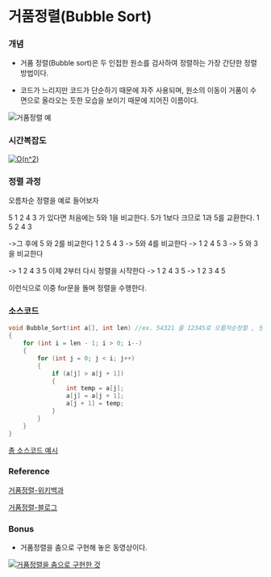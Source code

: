 # 거품정렬(Bubble Sort)

### 개념

- 거품 정렬(Bubble sort)은 두 인접한 원소를 검사하여 정렬하는 가장 간단한 정렬 방법이다.

- 코드가 느리지만 코드가 단순하기 때문에 자주 사용되며, 원소의 이동이 거품이 수면으로 올라오는 듯한 모습을 보이기 때문에 지어진 이름이다.

![거품정렬 예](https://upload.wikimedia.org/wikipedia/commons/3/37/Bubble_sort_animation.gif)

### 시간복잡도

<a href="https://www.codecogs.com/eqnedit.php?latex=O(n^2)" target="_blank"><img src="https://latex.codecogs.com/gif.latex?O(n^2)" title="O(n^2)" /></a>


### 정렬 과정

오름차순 정렬을 예로 들어보자

5 1 2 4 3 가 있다면 처음에는 5와 1을 비교한다. 5가 1보다 크므로 1과 5를 교환한다. 1 5 2 4 3

->그 후에 5 와 2를 비교한다 1 2 5 4 3 -> 5와 4를 비교한다 -> 1 2 4 5 3 -> 5 와 3을 비교한다

-> 1 2 4 3 5 이제 2부터 다시 정렬을 시작한다 -> 1 2 4 3 5 -> 1 2 3 4 5 

이런식으로 이중 for문을 돌며 정렬을 수행한다. 

### 소스코드

```c
void Bubble_Sort(int a[], int len) //ex. 54321 을 12345로 오름차순정렬 , 맨 뒤부터 큰수대로 정렬된다
{
	for (int i = len - 1; i > 0; i--)
	{
		for (int j = 0; j < i; j++)
		{
			if (a[j] > a[j + 1])
			{
				int temp = a[j];
				a[j] = a[j + 1];
				a[j + 1] = temp;
			}
		}
	}
}
```

[총 소스코드 예시](https://github.com/Kyun2da/BackJoonAlgorithm/blob/master/%EB%B0%B1%EC%A4%80%EC%95%8C%EA%B3%A0%EB%A6%AC%EC%A6%98/%EB%B2%84%EB%B8%94%20%EC%A0%95%EB%A0%AC/%EB%B2%84%EB%B8%94%20%EC%A0%95%EB%A0%AC/%EC%86%8C%EC%8A%A4.cpp)

### Reference

[거품정렬-위키백과](https://ko.wikipedia.org/wiki/거품_정렬)

[거품정렬-블로그](https://bowbowbow.tistory.com/10)

### Bonus

- 거품정렬을 춤으로 구현해 놓은 동영상이다.

[![거품정렬을 춤으로 구현한 것](http://img.youtube.com/vi/lyZQPjUT5B4/0.jpg)](https://youtu.be/lyZQPjUT5B4?t=0s) 
